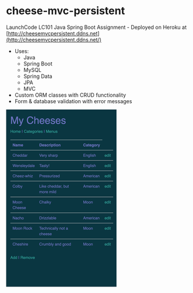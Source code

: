 # cheese-mvc-persistent

LaunchCode LC101 Java Spring Boot Assignment - Deployed on Heroku at [http://cheesemvcpersistent.ddns.net](http://cheesemvcpersistent.ddns.net/)

- Uses:
  - Java
  - Spring Boot
  - MySQL
  - Spring Data
  - JPA
  - MVC
- Custom ORM classes with CRUD functionality
- Form & database validation with error messages

![app image](image.png)
